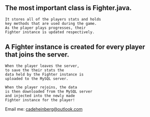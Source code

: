 ## The most important class is Fighter.java.
```
It stores all of the players stats and holds
key methods that are used during the game.
As the player plays progresses, their 
Fighter instance is updated respectively.
```

## A Fighter instance is created for every player that joins the server.
```
When the player leaves the server,
to save the their stats the
data held by the Fighter instance is
uploaded to the MySQL server.
```

```
When the player rejoins, the data
is then downloaded from the MySQL server 
and injected into the newly made 
Fighter instance for the player!
```

Email me: cadeheinberg@outlook.com
